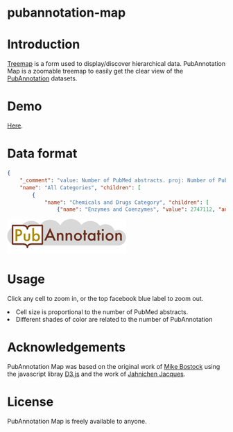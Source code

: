 # pubannotation-map

# Introduction
<a href="https://en.wikipedia.org/wiki/Treemapping">Treemap</a> is a form used to display/discover hierarchical data. PubAnnotation Map is a zoomable treemap to easily get the clear view of the <a href="http://pubannotation.org">PubAnnotation</a> datasets. 

# Demo
<a href="https://s3-ap-northeast-1.amazonaws.com/treemap.pubannotation.org/index.1.0.html">Here<a/>. 

# Data format 
```json
{ 
	"_comment": "value: Number of PubMed abstracts. proj: Number of PubAnnotation projects. ann: Number of PubAnnotation annotations. abs: Number of PubAnnotation abstracts",
	"name": "All Categories", "children": [
		{
			"name": "Chemicals and Drugs Category", "children": [
				{"name": "Enzymes and Coenzymes", "value": 2747112, "ann": 23881, "abs": 1157, "proj": 1, "link": "<a href=http://pubannotation.org/projects/PennBioIE>PennBioIE 0.9</a>", "corpus": "PennBioIE 0.9"}]}]}
```
![alt text](logo.png)

# Usage
Click any cell to zoom in, or the top facebook blue label to zoom out.<br>
<li>Cell size is proportional to the number of PubMed abstracts.</li>
<li>Different shades of color are related to the number of PubAnnotation </li>

# Acknowledgements
PubAnnotation Map was based on the original work of <a href="https://bost.ocks.org/mike/treemap/">Mike Bostock</a> using the javascript libray <a href="https://d3js.org">D3.js</a> and the work of <a href="https://gist.github.com/JacquesJahnichen/42afd0cde7cbf72ecb81">Jahnichen Jacques</a>.

# License
PubAnnotation Map is freely available to anyone. 
